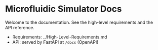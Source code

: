 # Microfluidic Simulator Docs

Welcome to the documentation. See the high-level requirements and the API reference.

- Requirements: ../High-Level-Requirements.md
- API: served by FastAPI at `/docs` (OpenAPI)
